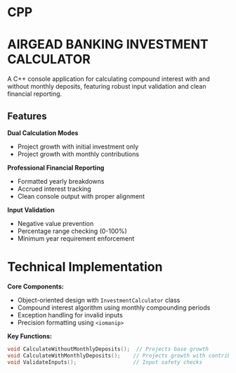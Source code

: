 # CPP
# AIRGEAD BANKING INVESTMENT CALCULATOR 
A C++ console application for calculating compound interest with and without monthly deposits, featuring robust input validation and clean financial reporting.
## Features
 **Dual Calculation Modes**  
- Project growth with initial investment only
- Project growth with monthly contributions

 **Professional Financial Reporting**  
- Formatted yearly breakdowns
- Accrued interest tracking
- Clean console output with proper alignment

**Input Validation**  
- Negative value prevention
- Percentage range checking (0-100%)
- Minimum year requirement enforcement

# Technical Implementation
**Core Components:**
- Object-oriented design with `InvestmentCalculator` class
- Compound interest algorithm using monthly compounding periods
- Exception handling for invalid inputs
- Precision formatting using `<iomanip>`

**Key Functions:**
```cpp
void CalculateWithoutMonthlyDeposits();  // Projects base growth
void CalculateWithMonthlyDeposits();    // Projects growth with contributions
void ValidateInputs();                  // Input safety checks
